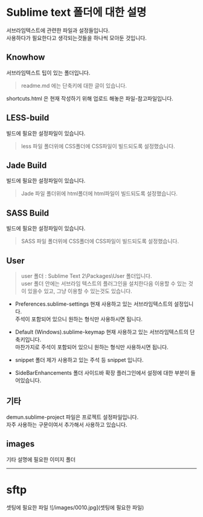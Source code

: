 # Sublime text 폴더에 대한 설명

서브라임텍스트에 관련한 파일과 설정들입니다. 	
사용하다가 필요한다고 생각되는것들을 하나씩 모아둔 것입니다.


## Knowhow

서브라임텍스트 팁이 있는 폴더입니다. 
> readme.md 에는 단축키에 대한 글이 있습니다.

shortcuts.html 은 현재 작성하기 위해 업로드 해놓은 파일-참고파일입니다.




## LESS-build
빌드에 필요한 설정파일이 있습니다.
> less 파일 폴더위에 CSS폴더에 CSS파일이 빌드되도록 설정했습니다.



## Jade Build
빌드에 필요한 설정파일이 있습니다.
> Jade 파일 폴더위에 html폴더에 html파일이 빌드되도록 설정했습니다.




## SASS Build
빌드에 필요한 설정파일이 있습니다.
> SASS 파일 폴더위에 CSS폴더에 CSS파일이 빌드되도록 설정했습니다.



## User
> user 폴더 : Sublime Text 2\Packages\User 폴더입니다.  	
> user 폴더 안에는 서브라임 텍스트의 플러그인을 설치한다음 이용할 수 있는 것이 있을수 있고, 그냥 이용할 수 있는것도 있습니다.

- Preferences.sublime-settings
현재 사용하고 있는 서브라임텍스트의 설정입니다.  	
주석이 포함되어 있으니 원하는 형식만 사용하시면 됩니다.


- Default (Windows).sublime-keymap
현재 사용하고 있는 서브라임텍스트의 단축키입니다.  			
마찬가지로 주석이 포함되어 있으니 원하는 형식만 사용하시면 됩니다.


- snippet 폴더
제가 사용하고 있는 주석 등 snippet 입니다.


- SideBarEnhancements 폴더
사이드바 확장 플러그인에서 설정에 대한 부분이 들어있습니다.




## 기타
demun.sublime-project 파일은 프로젝트 설정파일입니다.  			
자주 사용하는 구문이여서 추가해서 사용하고 있습니다.





## images
기타 설명에 필요한 이미지 폴더






------------------------------------



# sftp
셋팅에 필요한 파일
![/images/0010.jpg](셋팅에 필요한 파일)



